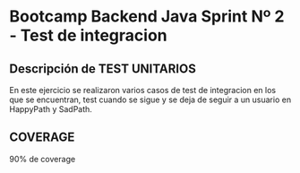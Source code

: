 # Bootcamp Backend Java Sprint Nº 2 - Test de integracion

## Descripción de TEST UNITARIOS
En este ejercicio se realizaron varios casos de test de integracion en los que se encuentran, test cuando se sigue y se deja de seguir a un usuario en HappyPath y SadPath.

## COVERAGE
90% de coverage